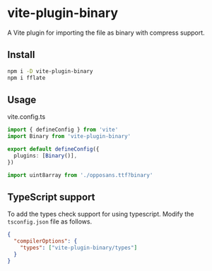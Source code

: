 # vite-plugin-binary

A Vite plugin for importing the file as binary with compress support.

## Install

```bash
npm i -D vite-plugin-binary
npm i fflate
```

## Usage

vite.config.ts

```ts
import { defineConfig } from 'vite'
import Binary from 'vite-plugin-binary'

export default defineConfig({
  plugins: [Binary()],
})
```

```main.ts
import uint8array from './opposans.ttf?binary'
```

## TypeScript support

To add the types check support for using typescript. Modify the `tsconfig.json` file as follows.

```json
{
  "compilerOptions": {
    "types": ["vite-plugin-binary/types"]
  }
}
```
